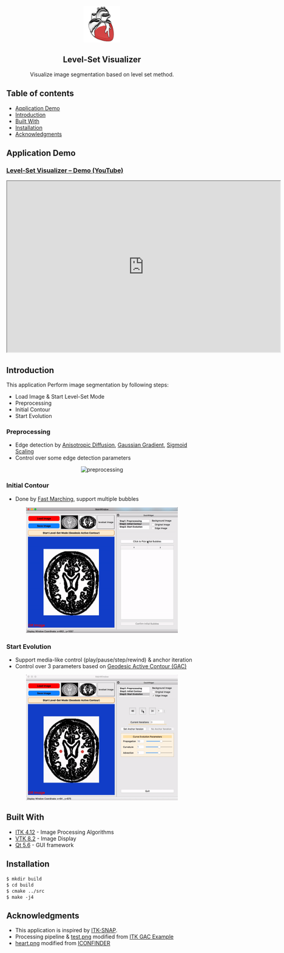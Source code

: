 <p align="center">
  <a href=#>
    <img src="resources/heart.png" alt="Spoken-Digit Recognizer" width="96" height="96">
  </a>
  <h2 align="center">Level-Set Visualizer</h2>
  <div align="center">
    Visualize image segmentation based on level set method.
  </div>
</p>

## Table of contents
* [Application Demo](#application-demo)
* [Introduction](#introduction)
* [Built With](#built-with)
* [Installation](#installation)
* [Acknowledgments](#acknowledgments)

## Application Demo
### [Level-Set Visualizer – Demo (YouTube)](https://www.youtube.com/watch?v=uTrr98JsRps)
<p align="center">
<iframe width="720" height="450" src="https://www.youtube.com/embed/uTrr98JsRps"></iframe>
</p>

## Introduction
This application Perform image segmentation by following steps:

* Load Image & Start Level-Set Mode
* Preprocessing
* Initial Contour
* Start Evolution


### Preprocessing
- Edge detection by [Anisotropic Diffusion](https://itk.org/Doxygen/html/classitk_1_1CurvatureAnisotropicDiffusionImageFilter.html), [Gaussian Gradient](https://itk.org/Doxygen/html/classitk_1_1GradientMagnitudeRecursiveGaussianImageFilter.html), [Sigmoid Scaling](https://itk.org/Doxygen/html/classitk_1_1SigmoidImageFilter.html)
- Control over some edge detection parameters


<p align="center">
    <img src="resources/preprocessing.gif" alt="preprocessing" width="400" height="330">
</p>

### Initial Contour
- Done by [Fast Marching](https://itk.org/Doxygen/html/classitk_1_1FastMarchingImageFilter.html), support multiple bubbles
<p align="center">
    <img src="resources/initial_contour.gif" alt="initial contour" width="400" height="330">
</p>

### Start Evolution
- Support media-like control (play/pause/step/rewind) & anchor iteration
- Control over 3 parameters based on [Geodesic Active Contour (GAC)](https://itk.org/Doxygen/html/classitk_1_1GeodesicActiveContourLevelSetImageFilter.html)
<p align="center">
    <img src="resources/evolution.gif" alt="evolution.gif" width="400" height="330">
</p>

## Built With
 * [ITK 4.12](https://itk.org/ITK/resources/legacy_releases.html) - Image Processing Algorithms
 * [VTK 8.2](https://vtk.org/download/) - Image Display
 * [Qt 5.6](https://doc.qt.io/archives/qt-5.6/index.html) - GUI framework

## Installation
```console
$ mkdir build
$ cd build
$ cmake ../src
$ make -j4
```

## Acknowledgments
- This application is inspired by [ITK-SNAP](http://www.itksnap.org/pmwiki/pmwiki.php).
- Processing pipeline & [test.png](https://github.com/wenyalintw/Level-Set-Visualizer/tree/master/src/test.png) modified from [ITK GAC Example](https://itk.org/ITKExamples/src/Segmentation/LevelSets/SegmentWithGeodesicActiveContourLevelSet/Documentation.html)
- [heart.png](https://github.com/wenyalintw/Level-Set-Visualizer/tree/master/resources/heart.png) modified from [ICONFINDER](https://www.iconfinder.com/icons/44697/cardiology_heart_organ_icon)


